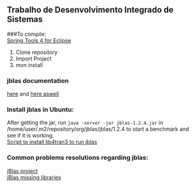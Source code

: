 ## Trabalho de Desenvolvimento Integrado de Sistemas

###To compile:  
[Spring Tools 4 for Eclipse](https://spring.io/tools)  
1. Clone repository   
2. Import Project  
3. mvn install   

### jblas documentation
[here](http://jblas.org/javadoc/org/jblas/DoubleMatrix.html) and [here aswell](http://jblas.org/javadoc/org/jblas)  

### Install jblas in Ubuntu:
After getting the jar, run `java -server -jar jblas-1.2.4.jar` in /home/user/.m2/repository/org/jblas/jblas/1.2.4 to start a benchmark and see if it is working.   
[Script to install lib4tran3 to run jblas](https://spring.io/tools)  

### Common problems resolutions regarding jblas:  
[jBlas project](https://github.com/jblas-project/jblas)  
[jBlas missing libraries](https://github.com/jblas-project/jblas/wiki/Missing-Libraries)  
